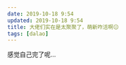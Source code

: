 ```yaml
---
date: 2019-10-18 9:54
updated: 2019-10-18 9:54
title: 大佬们实在是太聚聚了，萌新咋活啊😐
tags: [dalao]
---
```

感觉自己完了呢…
